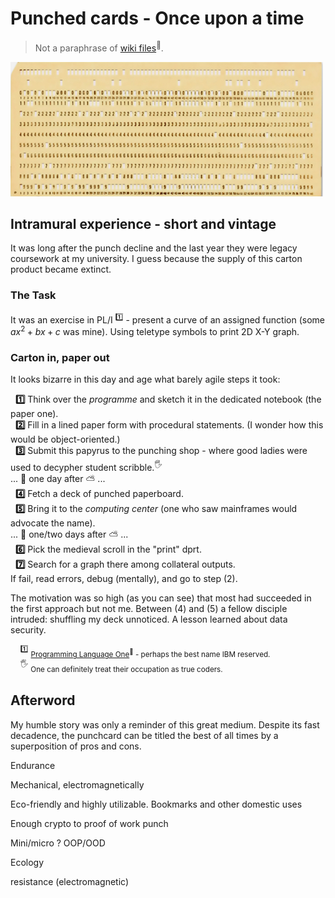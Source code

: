 # Punched cards - Once upon a time

> Not a paraphrase of [wiki files](https://en.wikipedia.org/wiki/Computer_programming_in_the_punched_card_era)<sup>🔗</sup>.

[![punched card snapshot](../_rsc/_img/af/punchcard.jpg)](../_rsc/_img/photo/hist/1966.punch_cards-stack.jpg)

## Intramural experience - short and vintage

It was long after the punch decline and the last year they were legacy coursework at my university. I guess because the supply of this carton product became extinct.

### The Task

It was an exercise in PL/I&nbsp;<sup>1️⃣</sup> - present a curve of an assigned function (some $`ax^2 + bx + c`$ was mine). Using teletype symbols to print 2D X-Y graph.

### Carton in, paper out

It looks bizarre in this day and age what barely agile steps it took:

&nbsp;&nbsp;**1️⃣** Think over the _programme_ and sketch it in the dedicated notebook (the paper one).\
&nbsp;&nbsp;**2️⃣** Fill in a lined paper form with procedural statements. (I wonder how this would be object-oriented.)\
&nbsp;&nbsp;**3️⃣** Submit this papyrus to the punching shop - where good ladies were used to decypher student scribble.<sup>🖐️</sup>\
... 🌙 one day after ⛅ ...\
&nbsp;&nbsp;**4️⃣** Fetch a deck of punched paperboard.\
&nbsp;&nbsp;**5️⃣** Bring it to the _computing center_ (one who saw mainframes would advocate the name).\
... 🌙 one/two days after ⛅ ...\
&nbsp;&nbsp;**6️⃣** Pick the medieval scroll in the "print" dprt.\
&nbsp;&nbsp;**7️⃣**  Search for a graph there among collateral outputs.\
If fail, read errors, debug (mentally), and go to step&nbsp;(2).

The motivation was so high (as you can see) that most had succeeded in the first approach but not me. Between (4) and (5) a fellow disciple intruded: shuffling my deck unnoticed. A lesson learned about data security.

&nbsp;&nbsp;&nbsp;&nbsp;<sup>1️⃣</sup>&nbsp;<sub>[Programming Language One](https://en.wikipedia.org/wiki/PL/I)<sup>🔗</sup> - perhaps the best name IBM reserved.</sub>\
&nbsp;&nbsp;&nbsp;&nbsp;<sup>🖐️</sup> <sub>One can definitely treat their occupation as true coders.</sub>

## Afterword

My humble story was only a reminder of this great medium. Despite its fast decadence, the punchcard can be titled the best of all times by a superposition of pros and cons. 

Endurance

Mechanical, electromagnetically

Eco-friendly and highly utilizable. Bookmarks and other domestic uses

Enough crypto to proof of work punch

Mini/micro ? OOP/OOD

Ecology

 resistance (electromagnetic)
